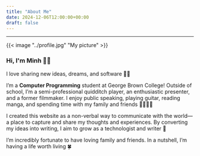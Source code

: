 ```yaml
---
title: "About Me"
date: 2024-12-06T12:00:00+00:00
draft: false
---
```


---

{{< image "../profile.jpg" "My picture" >}}


### Hi, I'm Minh 🙋‍♂️

I love sharing new ideas, dreams, and software 👨‍💻

I’m a **Computer Programming** student at George Brown College! Outside of school, I’m a semi-professional quidditch player, an enthusiastic presenter, and a former filmmaker. I enjoy public speaking, playing guitar, reading manga, and spending time with my family and friends 👨‍👩‍👧‍👦

I created this website as a non-verbal way to communicate with the world—a place to capture and share my thoughts and experiences. By converting my ideas into writing, I aim to grow as a technologist and writer 📝

I’m incredibly fortunate to have loving family and friends. In a nutshell, I’m having a life worth living 🍀


